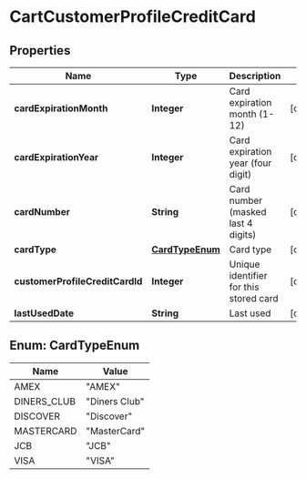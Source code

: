 

# CartCustomerProfileCreditCard


## Properties

| Name | Type | Description | Notes |
|------------ | ------------- | ------------- | -------------|
|**cardExpirationMonth** | **Integer** | Card expiration month (1-12) |  [optional] |
|**cardExpirationYear** | **Integer** | Card expiration year (four digit) |  [optional] |
|**cardNumber** | **String** | Card number (masked last 4 digits) |  [optional] |
|**cardType** | [**CardTypeEnum**](#CardTypeEnum) | Card type |  [optional] |
|**customerProfileCreditCardId** | **Integer** | Unique identifier for this stored card |  [optional] |
|**lastUsedDate** | **String** | Last used |  [optional] |



## Enum: CardTypeEnum

| Name | Value |
|---- | -----|
| AMEX | &quot;AMEX&quot; |
| DINERS_CLUB | &quot;Diners Club&quot; |
| DISCOVER | &quot;Discover&quot; |
| MASTERCARD | &quot;MasterCard&quot; |
| JCB | &quot;JCB&quot; |
| VISA | &quot;VISA&quot; |




